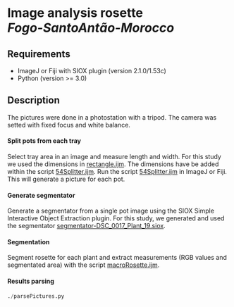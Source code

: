 # Image analysis rosette </br> *Fogo-SantoAntão-Morocco*

## Requirements

 * ImageJ or Fiji with SIOX plugin (version 2.1.0/1.53c)
 * Python (version >= 3.0)

## Description

The pictures were done in a photostation with a tripod. The camera was setted with fixed focus and white balance.

#### Split pots from each tray

Select tray area in an image and measure length and width. For this study we used the dimensions in [rectangle.ijm]([rectangle.ijm]). The dimensions have be added within the script [54Splitter.ijm]([54Splitter.ijm]). Run the script [54Splitter.ijm]([54Splitter.ijm]) in ImageJ or Fiji. This will generate a picture for each pot.


#### Generate segmentator

Generate a segmentator from a single pot image using the SIOX Simple Interactive Object Extraction plugin. For this study, we generated and used the segmentator [segmentator-DSC_0017_Plant_19.siox]([segmentator-DSC_0017_Plant_19.siox]).

#### Segmentation

Segment rosette for each plant and extract measurements (RGB values and segmentated area) with the script [macroRosette.ijm]([macroRosette.ijm]).

#### Results parsing

```python
./parsePictures.py

```


